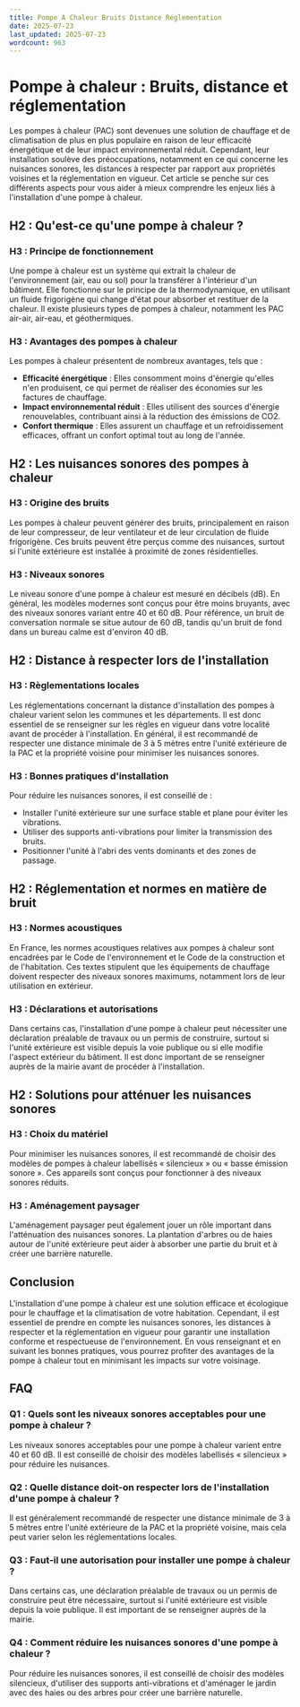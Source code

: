 ```yaml
---
title: Pompe A Chaleur Bruits Distance Réglementation
date: 2025-07-23
last_updated: 2025-07-23
wordcount: 963
---
```


# Pompe à chaleur : Bruits, distance et réglementation

Les pompes à chaleur (PAC) sont devenues une solution de chauffage et de climatisation de plus en plus populaire en raison de leur efficacité énergétique et de leur impact environnemental réduit. Cependant, leur installation soulève des préoccupations, notamment en ce qui concerne les nuisances sonores, les distances à respecter par rapport aux propriétés voisines et la réglementation en vigueur. Cet article se penche sur ces différents aspects pour vous aider à mieux comprendre les enjeux liés à l'installation d'une pompe à chaleur.

## H2 : Qu'est-ce qu'une pompe à chaleur ?

### H3 : Principe de fonctionnement

Une pompe à chaleur est un système qui extrait la chaleur de l'environnement (air, eau ou sol) pour la transférer à l'intérieur d'un bâtiment. Elle fonctionne sur le principe de la thermodynamique, en utilisant un fluide frigorigène qui change d'état pour absorber et restituer de la chaleur. Il existe plusieurs types de pompes à chaleur, notamment les PAC air-air, air-eau, et géothermiques.

### H3 : Avantages des pompes à chaleur

Les pompes à chaleur présentent de nombreux avantages, tels que :

- **Efficacité énergétique** : Elles consomment moins d'énergie qu'elles n'en produisent, ce qui permet de réaliser des économies sur les factures de chauffage.
- **Impact environnemental réduit** : Elles utilisent des sources d'énergie renouvelables, contribuant ainsi à la réduction des émissions de CO2.
- **Confort thermique** : Elles assurent un chauffage et un refroidissement efficaces, offrant un confort optimal tout au long de l'année.

## H2 : Les nuisances sonores des pompes à chaleur

### H3 : Origine des bruits

Les pompes à chaleur peuvent générer des bruits, principalement en raison de leur compresseur, de leur ventilateur et de leur circulation de fluide frigorigène. Ces bruits peuvent être perçus comme des nuisances, surtout si l'unité extérieure est installée à proximité de zones résidentielles.

### H3 : Niveaux sonores

Le niveau sonore d'une pompe à chaleur est mesuré en décibels (dB). En général, les modèles modernes sont conçus pour être moins bruyants, avec des niveaux sonores variant entre 40 et 60 dB. Pour référence, un bruit de conversation normale se situe autour de 60 dB, tandis qu'un bruit de fond dans un bureau calme est d'environ 40 dB.

## H2 : Distance à respecter lors de l'installation

### H3 : Règlementations locales

Les réglementations concernant la distance d'installation des pompes à chaleur varient selon les communes et les départements. Il est donc essentiel de se renseigner sur les règles en vigueur dans votre localité avant de procéder à l'installation. En général, il est recommandé de respecter une distance minimale de 3 à 5 mètres entre l'unité extérieure de la PAC et la propriété voisine pour minimiser les nuisances sonores.

### H3 : Bonnes pratiques d'installation

Pour réduire les nuisances sonores, il est conseillé de :

- Installer l'unité extérieure sur une surface stable et plane pour éviter les vibrations.
- Utiliser des supports anti-vibrations pour limiter la transmission des bruits.
- Positionner l'unité à l'abri des vents dominants et des zones de passage.

## H2 : Réglementation et normes en matière de bruit

### H3 : Normes acoustiques

En France, les normes acoustiques relatives aux pompes à chaleur sont encadrées par le Code de l'environnement et le Code de la construction et de l'habitation. Ces textes stipulent que les équipements de chauffage doivent respecter des niveaux sonores maximums, notamment lors de leur utilisation en extérieur.

### H3 : Déclarations et autorisations

Dans certains cas, l'installation d'une pompe à chaleur peut nécessiter une déclaration préalable de travaux ou un permis de construire, surtout si l'unité extérieure est visible depuis la voie publique ou si elle modifie l'aspect extérieur du bâtiment. Il est donc important de se renseigner auprès de la mairie avant de procéder à l'installation.

## H2 : Solutions pour atténuer les nuisances sonores

### H3 : Choix du matériel

Pour minimiser les nuisances sonores, il est recommandé de choisir des modèles de pompes à chaleur labellisés « silencieux » ou « basse émission sonore ». Ces appareils sont conçus pour fonctionner à des niveaux sonores réduits.

### H3 : Aménagement paysager

L'aménagement paysager peut également jouer un rôle important dans l'atténuation des nuisances sonores. La plantation d'arbres ou de haies autour de l'unité extérieure peut aider à absorber une partie du bruit et à créer une barrière naturelle.

## Conclusion

L'installation d'une pompe à chaleur est une solution efficace et écologique pour le chauffage et la climatisation de votre habitation. Cependant, il est essentiel de prendre en compte les nuisances sonores, les distances à respecter et la réglementation en vigueur pour garantir une installation conforme et respectueuse de l'environnement. En vous renseignant et en suivant les bonnes pratiques, vous pourrez profiter des avantages de la pompe à chaleur tout en minimisant les impacts sur votre voisinage.

## FAQ

### Q1 : Quels sont les niveaux sonores acceptables pour une pompe à chaleur ?

Les niveaux sonores acceptables pour une pompe à chaleur varient entre 40 et 60 dB. Il est conseillé de choisir des modèles labellisés « silencieux » pour réduire les nuisances.

### Q2 : Quelle distance doit-on respecter lors de l'installation d'une pompe à chaleur ?

Il est généralement recommandé de respecter une distance minimale de 3 à 5 mètres entre l'unité extérieure de la PAC et la propriété voisine, mais cela peut varier selon les réglementations locales.

### Q3 : Faut-il une autorisation pour installer une pompe à chaleur ?

Dans certains cas, une déclaration préalable de travaux ou un permis de construire peut être nécessaire, surtout si l'unité extérieure est visible depuis la voie publique. Il est important de se renseigner auprès de la mairie.

### Q4 : Comment réduire les nuisances sonores d'une pompe à chaleur ?

Pour réduire les nuisances sonores, il est conseillé de choisir des modèles silencieux, d'utiliser des supports anti-vibrations et d'aménager le jardin avec des haies ou des arbres pour créer une barrière naturelle.